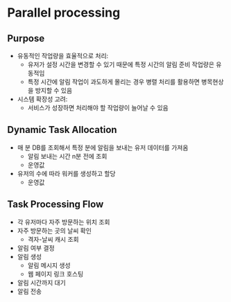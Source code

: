 # Parallel processing

## Purpose

- 유동적인 작업량을 효율적으로 처리:
    - 유저가 설정 시간을 변경할 수 있기 때문에 특정 시간의 알림 준비 작업량은 유동적임
    - 특정 시간에 알림 작업이 과도하게 몰리는 경우 병렬 처리를 활용하면 병목현상을 방지할 수 있음
- 시스템 확장성 고려:
    - 서비스가 성장하면 처리해야 할 작업량이 늘어날 수 있음

## Dynamic Task Allocation

- 매 분 DB를 조회해서 특정 분에 알림을 보내는 유저 데이터를 가져옴
    - 알림 보내는 시간 n분 전에 조회
    - 운영값
- 유저의 수에 따라 워커를 생성하고 할당
    - 운영값

## Task Processing Flow

- 각 유저마다 자주 방문하는 위치 조회
- 자주 방문하는 곳의 날씨 확인
    - 격자-날씨 캐시 조회
- 알림 여부 결정
- 알림 생성
    - 알림 메시지 생성
    - 웹 페이지 링크 호스팅
- 알림 시간까지 대기
- 알림 전송
